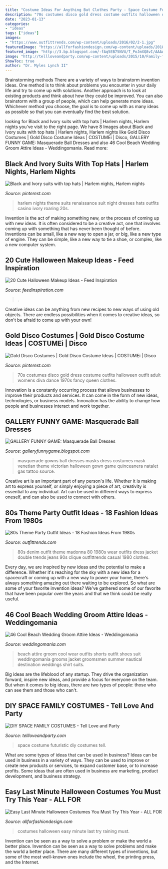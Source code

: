 ```yaml
---
title: "Costume Ideas For Anything But Clothes Party - Space Costume Futuristic Diy Costumes Tell"
description: "70s costumes disco gold dress costume outfits halloween outfit adult womens diva dance 1970s fancy queen clothes"
date: "2023-01-13"
categories:
- "ideas"
tags: ["ideas"]
images:
- "https://www.outfittrends.com/wp-content/uploads/2016/02/2-1.jpg"
featuredImage: "https://allforfashiondesign.com/wp-content/uploads/2018/10/raining-men-600x900.jpg"
featured_image: "http://3.bp.blogspot.com/-fAq5EB75NVU/T_PoJmXQ8vI/AAAAAAAAbqA/Aa2GHiC0_aA/s1600/Masquerade+Ball+Dresses+(5).jpg"
image: "http://tellloveandparty.com/wp-content/uploads/2015/10/Family-futuristic-costume-Tell-love-and-Party.jpg"
ShowToc: true
author: "Dr. Myles Lynch II"
---
```



Brainstorming methods
There are a variety of ways to brainstorm invention ideas. One method is to think about problems you encounter in your daily life and try to come up with solutions. Another approach is to look at existing products and think about how they could be improved. You can also brainstorm with a group of people, which can help generate more ideas. Whichever method you choose, the goal is to come up with as many ideas as possible so that you can eventually find the best solution.

	

		
looking for Black and Ivory suits with top hats | Harlem nights, Harlem nights you've visit to the right page. We have 8 Images about Black and Ivory suits with top hats | Harlem nights, Harlem nights like Gold Disco Costumes | Gold Disco Costume Ideas | COSTUMEi | Disco, GALLERY FUNNY GAME: Masquerade Ball Dresses and also 46 Cool Beach Wedding Groom Attire Ideas - Weddingomania. Read more:
		
    
## Black And Ivory Suits With Top Hats | Harlem Nights, Harlem Nights

<img loading=lazy src="https://i.pinimg.com/736x/4e/76/d8/4e76d8b0fc8a9249683c38595b1dbb67--renaissance-wedding-harlem-renaissance.jpg" onerror="this.onerror=null;this.src='https://tse4.mm.bing.net/th?id=OIP.bHElF2icUFczSUntMD1VCAHaJ3&amp;pid=15.1';" alt="Black and Ivory suits with top hats | Harlem nights, Harlem nights">

_Source: pinterest.com_

>harlem nights theme suits renaissance suit night dresses hats outfits casino ivory roaring 20s. 

	

Invention is the act of making something new, or the process of coming up with new ideas. It is often considered to be a creative act, one that involves coming up with something that has never been thought of before. Inventions can be small, like a new way to open a jar, or big, like a new type of engine. They can be simple, like a new way to tie a shoe, or complex, like a new computer system.

    
## 20 Cute Halloween Makeup Ideas - Feed Inspiration

<img loading=lazy src="https://www.feedinspiration.com/wp-content/uploads/2016/09/Cute-Halloween-Eye-Makeup-Idea.jpg" onerror="this.onerror=null;this.src='https://tse1.mm.bing.net/th?id=OIP.IQf3V8obcJJirLfvAaidwwAAAA&amp;pid=15.1';" alt="20 Cute Halloween Makeup Ideas - Feed Inspiration">

_Source: feedinspiration.com_

>. 

	

Creative ideas can be anything from new recipes to new ways of using old objects. There are endless possibilities when it comes to creative ideas, so don't be afraid to come up with your own!

    
## Gold Disco Costumes | Gold Disco Costume Ideas | COSTUMEi | Disco

<img loading=lazy src="https://i.pinimg.com/736x/47/61/32/476132f247d3194d9a7d79f9f2ddd5e1--disco-outfits-gold-dress.jpg" onerror="this.onerror=null;this.src='https://tse1.mm.bing.net/th?id=OIP.g3UsK-NsnYS1YV3sE4kX1wHaMg&amp;pid=15.1';" alt="Gold Disco Costumes | Gold Disco Costume Ideas | COSTUMEi | Disco">

_Source: pinterest.com_

>70s costumes disco gold dress costume outfits halloween outfit adult womens diva dance 1970s fancy queen clothes. 

	

Innovation is a constantly occurring process that allows businesses to improve their products and services. It can come in the form of new ideas, technologies, or business models. Innovation has the ability to change how people and businesses interact and work together.

    
## GALLERY FUNNY GAME: Masquerade Ball Dresses

<img loading=lazy src="http://3.bp.blogspot.com/-fAq5EB75NVU/T_PoJmXQ8vI/AAAAAAAAbqA/Aa2GHiC0_aA/s1600/Masquerade+Ball+Dresses+(5).jpg" onerror="this.onerror=null;this.src='https://tse3.mm.bing.net/th?id=OIP.AkssmOiR5f_nN3lFi2ur3QHaLH&amp;pid=15.1';" alt="GALLERY FUNNY GAME: Masquerade Ball Dresses">

_Source: galleryfunnygame.blogspot.com_

>masquerade gowns ball dresses masks dress costumes mask venetian theme victorian halloween gown game quinceanera natalet gas tattoo source. 

	

Creative art is an important part of any person's life. Whether it is making art to express yourself, or simply enjoying a piece of art, creativity is essential to any individual. Art can be used in different ways to express oneself, and can also be used to connect with others.

    
## 80s Theme Party Outfit Ideas - 18 Fashion Ideas From 1980s

<img loading=lazy src="https://www.outfittrends.com/wp-content/uploads/2016/02/2-1.jpg" onerror="this.onerror=null;this.src='https://tse1.mm.bing.net/th?id=OIP.kElwiMchVOomM-V16_VZ-AHaLM&amp;pid=15.1';" alt="80s Theme Party Outfit Ideas - 18 Fashion Ideas From 1980s">

_Source: outfittrends.com_

>80s denim outfit theme madonna 80 1980s wear outfits dress jacket double trends jeans 90s clique outfittrends casual 1980 clothes. 

	

Every day, we are inspired by new ideas and the potential to make a difference. Whether it's reaching for the sky with a new idea for a spacecraft or coming up with a new way to power your home, there's always something amazing out there waiting to be explored. So what are some of your favorite invention ideas? We've gathered some of our favorite that have been popular over the years and that we think could be really useful.

    
## 46 Cool Beach Wedding Groom Attire Ideas - Weddingomania

<img loading=lazy src="http://i.weddingomania.com/cool-beach-wedding-groom-attire-45-500x775.jpg" onerror="this.onerror=null;this.src='https://tse2.mm.bing.net/th?id=OIP.5ADYTJhYs1RYiELo6x0L9QHaLe&amp;pid=15.1';" alt="46 Cool Beach Wedding Groom Attire Ideas - Weddingomania">

_Source: weddingomania.com_

>beach attire groom cool wear outfits shorts outfit shoes suit weddingomania grooms jacket groomsmen summer nautical destination weddings shirt suits. 

	

Big ideas are the lifeblood of any startup. They drive the organization forward, inspire new ideas, and provide a focus for everyone on the team. But when it comes to big ideas, there are two types of people: those who can see them and those who can't. 

    
## DIY SPACE FAMILY COSTUMES - Tell Love And Party

<img loading=lazy src="http://tellloveandparty.com/wp-content/uploads/2015/10/Family-futuristic-costume-Tell-love-and-Party.jpg" onerror="this.onerror=null;this.src='https://tse4.mm.bing.net/th?id=OIP.xJ-hfe25Dz0voMJ-kbmWhQHaLH&amp;pid=15.1';" alt="DIY SPACE FAMILY COSTUMES - Tell Love and Party">

_Source: tellloveandparty.com_

>space costume futuristic diy costumes tell. 

	

What are some types of ideas that can be used in business?
Ideas can be used in business in a variety of ways. They can be used to improve or create new products or services, to expand customer base, or to increase profits. Some ideas that are often used in business are marketing, product development, and business strategy.

    
## Easy Last Minute Halloween Costumes You Must Try This Year - ALL FOR

<img loading=lazy src="https://allforfashiondesign.com/wp-content/uploads/2018/10/raining-men-600x900.jpg" onerror="this.onerror=null;this.src='https://tse3.mm.bing.net/th?id=OIP.VrRv7j8jtzieukmmQSmtUwHaLH&amp;pid=15.1';" alt="Easy Last Minute Halloween Costumes You Must Try This Year - ALL FOR">

_Source: allforfashiondesign.com_

>costumes halloween easy minute last try raining must. 

	

Invention can be seen as a way to solve a problem or make the world a better place.
Invention can be seen as a way to solve problems and make the world a better place. There are many different types of inventions, but some of the most well-known ones include the wheel, the printing press, and the Internet.

